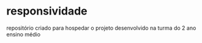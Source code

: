 # responsividade
repositório criado para hospedar o projeto desenvolvido na turma do 2 ano ensino médio
